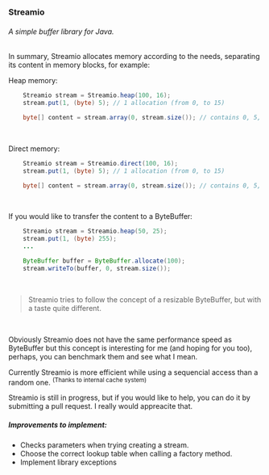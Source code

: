 ### Streamio 

###### A simple buffer library for Java.

In summary, Streamio allocates memory according to the needs, separating its content in memory blocks, for example:

Heap memory:

```java
    Streamio stream = Streamio.heap(100, 16);
    stream.put(1, (byte) 5); // 1 allocation (from 0, to 15)

    byte[] content = stream.array(0, stream.size()); // contains 0, 5, 0, 0, 0, 0...

```
<br>

Direct memory:
```java
    Streamio stream = Streamio.direct(100, 16);
    stream.put(1, (byte) 5); // 1 allocation (from 0, to 15)

    byte[] content = stream.array(0, stream.size()); // contains 0, 5, 0, 0, 0, 0..
```
<br>

If you would like to transfer the content to a ByteBuffer:
```java
    Streamio stream = Streamio.heap(50, 25);
    stream.put(1, (byte) 255);
    ... 

    ByteBuffer buffer = ByteBuffer.allocate(100);
    stream.writeTo(buffer, 0, stream.size());

```

<br>

> Streamio tries to follow the concept of a resizable ByteBuffer, but with a taste quite different.

<br>

<p>Obviously Streamio does not have the same performance speed as ByteBuffer but this concept is interesting for me (and hoping for you too), perhaps, you can benchmark them and see what I mean.</p>

<p>Currently Streamio is more efficient while using a sequencial access than a random one. <sup>(Thanks to internal cache system)</sup><p>

<p>Streamio is still in progress, but if you would like to help, you can do it by submitting a pull request. I really would appreacite that.</p>

##### Improvements to implement: 
- Checks parameters when trying creating a stream.
- Choose the correct lookup table when calling a factory method.
- Implement library exceptions 